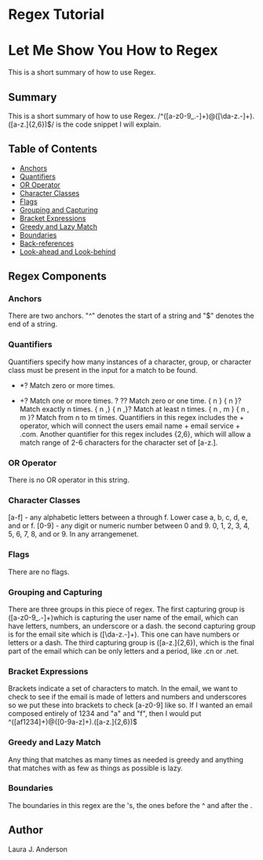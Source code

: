 # Regex Tutorial

# Let Me Show You How to Regex

This is a short summary of how to use Regex. 

## Summary

This is a short summary of how to use Regex. /^([a-z0-9_.-]+)@([\da-z.-]+).([a-z.]{2,6})$/ is the code snippet I will explain. 

## Table of Contents

- [Anchors](#anchors)
- [Quantifiers](#quantifiers)
- [OR Operator](#or-operator)
- [Character Classes](#character-classes)
- [Flags](#flags)
- [Grouping and Capturing](#grouping-and-capturing)
- [Bracket Expressions](#bracket-expressions)
- [Greedy and Lazy Match](#greedy-and-lazy-match)
- [Boundaries](#boundaries)
- [Back-references](#back-references)
- [Look-ahead and Look-behind](#look-ahead-and-look-behind)

## Regex Components

### Anchors

There are two anchors. "^" denotes the start of a string and "$" denotes the end of a string.

### Quantifiers

Quantifiers specify how many instances of a character, group, or character class must be present in the input for a match to be found.

* *? Match zero or more times.
+ +? Match one or more times.
? ?? Match zero or one time.
{ n } { n }? Match exactly n times.
{ n ,} { n ,}? Match at least n times.
{ n , m } { n , m }? Match from n to m times.
Quantifiers in this regex includes the + operator, which will connect the users email name + email service + .com. Another quantifier for this regex includes {2,6}, which will allow a match range of 2-6 characters for the character set of [a-z.].

### OR Operator

There is no OR operator in this string.

### Character Classes

[a-f] - any alphabetic letters between a through f. Lower case a, b, c, d, e, and or f. [0-9] - any digit or numeric number between 0 and 9. 0, 1, 2, 3, 4, 5, 6, 7, 8, and or 9. In any arrangemenet.

### Flags

There are no flags.

### Grouping and Capturing

There are three groups in this piece of regex. The first capturing group is ([a-z0-9_\.-]+)which is capturing the user name of the email, which can have letters, numbers, an underscore or a dash.
the second capturing group is for the email site which is ([\da-z\.-]+). This one can have numbers or letters or a dash.
The third capturing group is ([a-z\.]{2,6}), which is the final part of the email which can be only letters and a period, like .cn or .net.

### Bracket Expressions

Brackets indicate a set of characters to match.
In the email, we want to check to see if the email is made of letters and numbers and underscores so we put these into brackets to check [a-z0-9] like so. If I wanted an email composed entirely of 1234 and "a" and "f", then I would put ^([af1234]+)@([0-9a-z]+)\.([a-z\.]{2,6})$

### Greedy and Lazy Match

Any thing that matches as many times as needed is greedy and anything that matches with as few as things as possible is lazy.


### Boundaries

The boundaries in this regex are the 's, the ones before the ^ and after the .

## Author

Laura J. Anderson